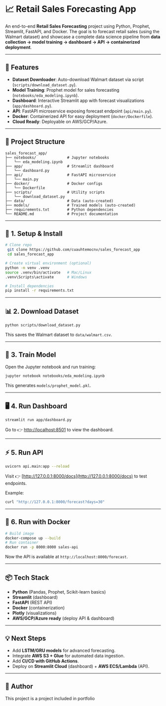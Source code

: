 # 📈 Retail Sales Forecasting App

An end-to-end **Retail Sales Forecasting** project using Python, Prophet, Streamlit, FastAPI, and Docker. The goal is to forecast retail sales (using the Walmart dataset) and showcase a complete data science pipeline from **data collection → model training → dashboard → API → containerized deployment**.

---

## 🚀 Features
- **Dataset Downloader**: Auto-download Walmart dataset via script (`scripts/download_dataset.py`).
- **Model Training**: Prophet model for sales forecasting (`notebooks/eda_modeling.ipynb`).
- **Dashboard**: Interactive Streamlit app with forecast visualizations (`app/dashboard.py`).
- **API**: FastAPI microservice exposing forecast endpoint (`api/main.py`).
- **Docker**: Containerized API for easy deployment (`docker/Dockerfile`).
- **Cloud Ready**: Deployable on AWS/GCP/Azure.

---

## 📂 Project Structure
```
sales_forecast_app/
├── notebooks/              # Jupyter notebooks
│   └── eda_modeling.ipynb
├── app/                    # Streamlit dashboard
│   └── dashboard.py
├── api/                    # FastAPI microservice
│   └── main.py
├── docker/                 # Docker configs
│   └── Dockerfile
├── scripts/                # Utility scripts
│   └── download_dataset.py
├── data/                   # Data (auto-created)
├── models/                 # Trained models (auto-created)
├── requirements.txt        # Python dependencies
└── README.md               # Project documentation
```

---

## 🔽 1. Setup & Install
```bash
# Clone repo
 git clone https://github.com/cuauhtemocnv/sales_forecast_app
 cd sales_forecast_app

# Create virtual environment (optional)
python -m venv .venv
source .venv/bin/activate   # Mac/Linux
.venv\Scripts\activate      # Windows

# Install dependencies
pip install -r requirements.txt
```

---

## 📊 2. Download Dataset
```bash
python scripts/download_dataset.py
```
This saves the Walmart dataset to `data/walmart.csv`.

---

## 🤖 3. Train Model
Open the Jupyter notebook and run training:
```bash
jupyter notebook notebooks/eda_modeling.ipynb
```
This generates `models/prophet_model.pkl`.

---

## 🖥️ 4. Run Dashboard
```bash
streamlit run app/dashboard.py
```
Go to 👉 [http://localhost:8501](http://localhost:8501) to view the dashboard.

---

## ⚡ 5. Run API
```bash
uvicorn api.main:app --reload
```
Visit 👉 [http://127.0.0.1:8000/docs](http://127.0.0.1:8000/docs) to test endpoints.

Example:
```bash
curl "http://127.0.0.1:8000/forecast?days=30"
```

---

## 🐳 6. Run with Docker
```bash
# Build image
docker-compose up --build
# Run container
docker run -p 8000:8000 sales-api
```
Now the API is available at `http://localhost:8000/forecast`.

---

## 📦 Tech Stack
- **Python** (Pandas, Prophet, Scikit-learn basics)
- **Streamlit** (dashboard)
- **FastAPI** (REST API)
- **Docker** (containerization)
- **Plotly** (visualizations)
- **AWS/GCP/Azure ready** (deploy API & dashboard)

---

## 💡 Next Steps
- Add **LSTM/GRU models** for advanced forecasting.
- Integrate **AWS S3 + Glue** for automated data ingestion.
- Add **CI/CD with GitHub Actions**.
- Deploy on **Streamlit Cloud** (dashboard) + **AWS ECS/Lambda** (API).

---

## 🙌 Author
This project is a project included in portfolio 
